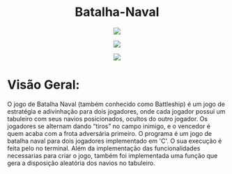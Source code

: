 <h1 align="center"> Batalha-Naval </h1>
<p align="center">
<img src="http://img.shields.io/static/v1?label=VERSAO&message=v0.0.0&color=blue&style=for-the-badge"/>
</p>
<p align="center">
<img src="http://img.shields.io/static/v1?label=code_quality&message=C-Plus-Plus&color=res&style=for-the-badge"/>
</p>
<p align="center">
<img src="http://img.shields.io/static/v1?label=STATUS&message=CONCLUIDO&color=GREEN&style=for-the-badge"/>
</p>


# Visão Geral:
  O jogo de Batalha Naval (também conhecido como Battleship) é um jogo de estratégia e 
adivinhação para dois jogadores, onde cada jogador possui um tabuleiro com seus navios posicionados, ocultos do outro jogador. Os jogadores 
se alternam dando “tiros” no campo inimigo, e o vencedor é quem acaba com a frota adversária primeiro.
  O programa é um jogo de batalha naval para dois jogadores implementado em 'C'. O sua execução é feita pelo no terminal.
  Além da implementação das funcionalidades necessarias para criar o jogo, também foi implementada uma função que gera a disposição 
aleatória dos navios no tabuleiro.
